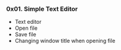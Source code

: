 ### 0x01. Simple Text Editor

+ Text editor
+ Open file
+ Save file
+ Changing window title when opening file